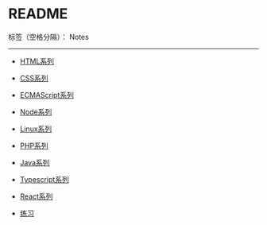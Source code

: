 ﻿# README

标签（空格分隔）： Notes

---

- [HTML系列](https://github.com/rel-start/Notes/blob/master/HTML/Catalog_html.md)
- [CSS系列](https://github.com/rel-start/Notes/blob/master/CSS/Catalog_css.md)
- [ECMAScript系列](https://github.com/rel-start/Notes/blob/master/ECMAScript/Catalog_ecmascript.md)
- [Node系列](https://github.com/rel-start/Notes/blob/master/Node/Catalog_node.md)
- [Linux系列](https://github.com/rel-start/Notes/blob/master/Linux/Catalog_linux.md)
- [PHP系列](https://github.com/rel-start/Notes/blob/master/PHP/Catalog_php.md)
- [Java系列](https://github.com/rel-start/Notes/blob/master/Java/Catalog_java.md)
- [Typescript系列](https://github.com/rel-start/Notes/blob/master/Typescript/Catelog_typescript.md)
- [React系列](https://github.com/rel-start/Notes/blob/master/React/Catelog_react.md)

- [练习](https://github.com/rel-start/Notes/blob/master/Test/Catalog_test.md)






